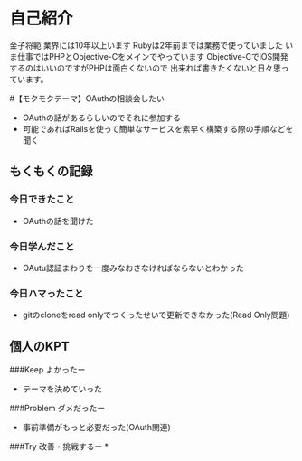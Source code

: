 # 自己紹介

金子将範
業界には10年以上います
Rubyは2年前までは業務で使っていました
いま仕事ではPHPとObjective-Cをメインでやっています
Objective-CでiOS開発するのはいいのですがPHPは面白くないので
出来れば書きたくないと日々思っています。

#【モクモクテーマ】OAuthの相談会したい
* OAuthの話があるらしいのでそれに参加する
* 可能であればRailsを使って簡単なサービスを素早く構築する際の手順などを聞く

## もくもくの記録
### 今日できたこと
* OAuthの話を聞けた

### 今日学んだこと
* OAutu認証まわりを一度みなおさなければならないとわかった

### 今日ハマったこと
* gitのcloneをread onlyでつくったせいで更新できなかった(Read Only問題)

## 個人のKPT
###Keep よかったー
* テーマを決めていった

###Problem ダメだったー
* 事前準備がもっと必要だった(OAuth関連)

###Try 改善・挑戦するー
* 


